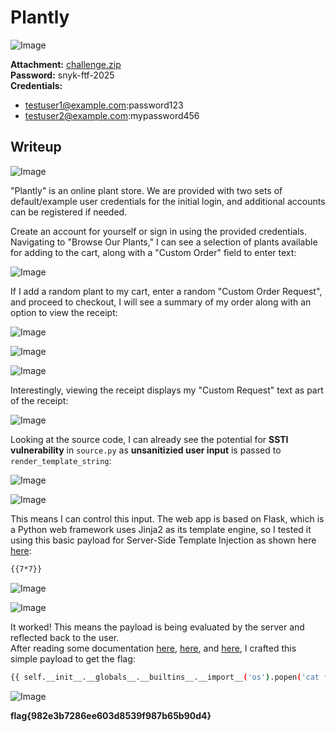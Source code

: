 # Plantly
![Image](https://github.com/user-attachments/assets/84b07f97-e79f-41c9-9f41-b0062d97fde1)

**Attachment:** [challenge.zip](https://github.com/user-attachments/files/19072797/challenge.zip)  
**Password:** snyk-ftf-2025  
**Credentials:**
- testuser1@example.com:password123
- testuser2@example.com:mypassword456

## Writeup

![Image](https://github.com/user-attachments/assets/9d233db4-336a-4e4c-abe1-cb9788543613)

"Plantly" is an online plant store. We are provided with two sets of default/example user credentials for the initial login, and additional accounts can be registered if needed.

Create an account for yourself or sign in using the provided credentials. Navigating to "Browse Our Plants," I can see a selection of plants available for adding to the cart, along with a "Custom Order" field to enter text:

![Image](https://github.com/user-attachments/assets/79b4af0d-86d7-4313-9b7e-ee017cb3af37)

If I add a random plant to my cart, enter a random "Custom Order Request", and proceed to checkout, I will see a summary of my order along with an option to view the receipt:

![Image](https://github.com/user-attachments/assets/9ae91944-19c4-453a-b2f0-e57493697b0d)

![Image](https://github.com/user-attachments/assets/043dbbf5-38e4-436a-ab1d-95ae49aaf902)

![Image](https://github.com/user-attachments/assets/621c8f94-5f41-40c9-b702-56eccf989706)

Interestingly, viewing the receipt displays my "Custom Request" text as part of the receipt:

![Image](https://github.com/user-attachments/assets/085f3991-2569-4c9b-a0d0-7a20e874b759)

Looking at the source code, I can already see the potential for **SSTI vulnerability** in `source.py` as **unsanitizied user input** is passed to `render_template_string`:

![Image](https://github.com/user-attachments/assets/79558027-4618-4eb1-93d8-1a2488df1ef5)

![Image](https://github.com/user-attachments/assets/94309e89-1a71-43de-80ae-9178e428b4ce)

This means I can control this input. The web app is based on Flask, which is a Python web framework uses Jinja2 as its template engine, so I tested it using this basic payload for Server-Side Template Injection as shown here [here](https://hacktricks.boitatech.com.br/pentesting-web/ssti-server-side-template-injection#jinja2-python): 

```bash
{{7*7}}
```

![Image](https://github.com/user-attachments/assets/a31a5f39-5ca2-4cd9-a1ea-082555e29346)

![Image](https://github.com/user-attachments/assets/71dae25c-bf97-414c-84c6-e052a8c87449)

It worked! This means the payload is being evaluated by the server and reflected back to the user.  
After reading some documentation [here](https://hacktricks.boitatech.com.br/pentesting-web/ssti-server-side-template-injection#jinja2-python), [here](https://www.onsecurity.io/blog/server-side-template-injection-with-jinja2/), and [here](https://swisskyrepo.github.io/PayloadsAllTheThings/Server%20Side%20Template%20Injection/Python/#jinja2-remote-command-execution), I crafted this simple payload to get the flag:

```bash
{{ self.__init__.__globals__.__builtins__.__import__('os').popen('cat flag.txt').read() }}
```

![Image](https://github.com/user-attachments/assets/f9a57784-1998-4ebd-9019-0b870c3812eb)

**flag{982e3b7286ee603d8539f987b65b90d4}**
